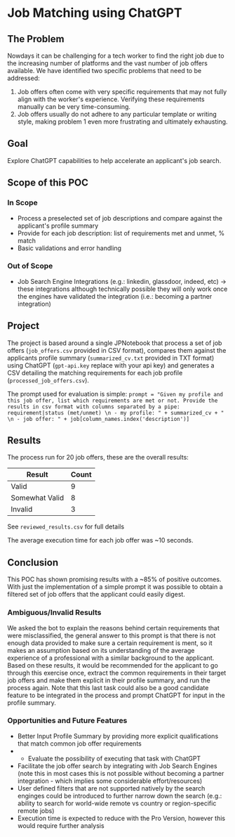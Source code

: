 # Job Matching using ChatGPT

## The Problem
Nowdays it can be challenging for a tech worker to find the right job due to the increasing number of platforms and the vast number of job offers available. We have identified two specific problems that need to be addressed:

1. Job offers often come with very specific requirements that may not fully align with the worker's experience. Verifying these requirements manually can be very time-consuming.
2. Job offers usually do not adhere to any particular template or writing style, making problem 1 even more frustrating and ultimately exhausting.

## Goal
Explore ChatGPT capabilities to help accelerate an applicant's job search.

## Scope of this POC
### In Scope
- Process a preselected set of job descriptions and compare against the applicant's profile summary
- Provide for each job description: list of requirements met and unmet, % match
- Basic validations and error handling

### Out of Scope
- Job Search Engine Integrations (e.g.: linkedin, glassdoor, indeed, etc) -> these integrations although technically possible they will only work once the engines have validated the integration (i.e.: becoming a partner integration) 

## Project
The project is based around a single JPNotebook that process a set of job offers (`job_offers.csv` provided in CSV format), compares them against the applicants profile summary (`summarized_cv.txt` provided in TXT format) using ChatGPT (`gpt-api.key` replace with your api key) and generates a CSV detailing the matching requirements for each job profile (`processed_job_offers.csv`).

The prompt used for evaluation is simple:
```prompt = "Given my profile and this job offer, list which requirements are met or not. Provide the results in csv format with columns separated by a pipe: requirement|status (met/unmet) \n - my profile: " + summarized_cv + " \n - job offer: " + job[column_names.index('description')]```   

## Results
The process run for 20 job offers, these are the overall results:

| Result         | Count |
|----------------|-------|
| Valid          | 9     |
| Somewhat Valid | 8     |
| Invalid        | 3     |
See `reviewed_results.csv` for full details

The average execution time for each job offer was ~10 seconds.

    
## Conclusion
This POC has shown promising results with a ~85% of positive outcomes.
With just the implementation of a simple prompt it was possible to obtain a filtered set of job offers that the applicant could easily digest.

### Ambiguous/Invalid Results
We asked the bot to explain the reasons behind certain requirements that were misclassified, the general answer to this prompt is that there is not enough data provided to make sure a certain requirement is ment, so it makes an assumption based on its understanding of the average experience of a professional with a similar background to the applicant.
Based on these results, it would be recommended for the applicant to go through this exercise once, extract the common requirements in their target job offers and make them explicit in their profile summary, and run the process again.
Note that this last task could also be a good candidate feature to be integrated in the process and prompt ChatGPT for input in the profile summary.
    
### Opportunities and Future Features
- Better Input Profile Summary by providing more explicit qualifications that match common job offer requirements
- - Evaluate the possibility of executing that task with ChatGPT
- Facilitate the job offer search by integrating with Job Search Engines (note this in most cases this is not possible without becoming a partner integration - which implies some considerable effort/resources)
- User defined filters that are not supported natively by the search enginges could be introduced to further narrow down the search (e.g.: ability to search for world-wide remote vs country or region-specific remote jobs)
- Execution time is expected to reduce with the Pro Version, however this would require further analysis

